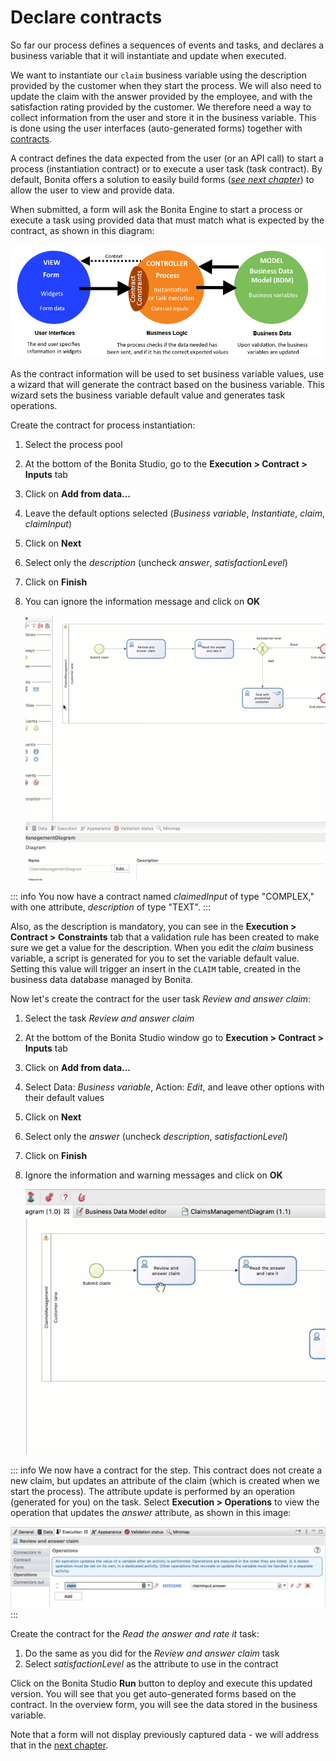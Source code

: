 # Declare contracts

So far our process defines a sequences of events and tasks, and declares a business variable that it will instantiate and update when executed.

We want to instantiate our `claim` business variable using the description provided by the customer when they start the process. We will also need to update the claim with the answer provided by the employee, and with the satisfaction rating provided by the customer. We therefore need a way to collect information from the user and store it in the business variable. This is done using the user interfaces (auto-generated forms) together with [contracts](contracts-and-contexts.md).

A contract defines the data expected from the user (or an API call) to start a process (instantiation contract) or to execute a user task (task contract). By default, Bonita offers a solution to easily build forms (_[see next chapter](create-web-user-interfaces.md)_) to allow the user to view and provide data. 

When submitted, a form will ask the Bonita Engine to start a process or execute a task using provided data that must match what is expected by the contract, as shown in this diagram:

![contract-mvc](images/getting-started-tutorial/declare-contracts/contract-MVC.PNG) 

As the contract information will be used to set business variable values, use a wizard that will generate the contract based on the business variable. This wizard sets the business variable default value and generates task operations.

Create the contract for process instantiation:
1. Select the process pool
1. At the bottom of the Bonita Studio, go to the **Execution > Contract > Inputs** tab
1. Click on **Add from data...**
1. Leave the default options selected (_Business variable_, _Instantiate_, _claim_, _claimInput_)
1. Click on **Next**
1. Select only the _description_ (uncheck _answer_, _satisfactionLevel_)
1. Click on **Finish**
1. You can ignore the information message and click on **OK** 

   ![Declare process instantiation contract](images/getting-started-tutorial/declare-contracts/declare-process-instantiation-contract.gif)<!--{.img-responsive .img-thumbnail}-->

::: info
You now have a contract named _claimedInput_ of type "COMPLEX," with one attribute, _description_ of type "TEXT". 
:::

Also, as the description is mandatory, you can see in the **Execution > Contract > Constraints** tab that a validation rule has been created to make sure we get a value for the description. When you edit the _claim_ business variable, a script is generated for you to set the variable default value. Setting this value will trigger an insert in the `CLAIM` table, created in the business data database managed by Bonita.

Now let's create the contract for the user task _Review and answer claim_:
1. Select the task _Review and answer claim_
1. At the bottom of the Bonita Studio window go to **Execution > Contract > Inputs** tab
1. Click on **Add from data...**
1. Select Data: _Business variable_, Action: _Edit_, and leave other options with their default values
1. Click on **Next**
1. Select only the _answer_ (uncheck _description_, _satisfactionLevel_)
1. Click on **Finish**
1. Ignore the information and warning messages and click on **OK**

   ![Declare user task contract](images/getting-started-tutorial/declare-contracts/declare-user-task-contract.gif)<!--{.img-responsive .img-thumbnail}-->

::: info
We now have a contract for the step. This contract does not create a new claim, but updates an attribute of the claim (which is created when we start the process). 
The attribute update is performed by an operation (generated for you) on the task. Select **Execution > Operations** to view the operation that updates the _answer_ attribute, as shown in this image:

   ![Operation](images/getting-started-tutorial/declare-contracts/operation.png)<!--{.img-responsive .img-thumbnail}-->
:::

Create the contract for the _Read the answer and rate it_ task:
1. Do the same as you did for the _Review and answer claim_ task 
1. Select _satisfactionLevel_ as the attribute to use in the contract

Click on the Bonita Studio **Run** button to deploy and execute this updated version. You will see that you get auto-generated forms based on the contract. In the overview form, you will see the data stored in the business variable. 

Note that a form will not display previously captured data - we will address that in the [next chapter](create-web-user-interfaces.md).
